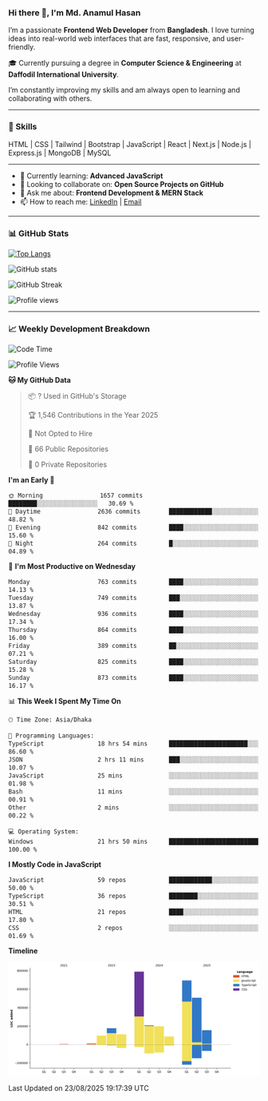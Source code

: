 ### Hi there 👋, I'm Md. Anamul Hasan

I’m a passionate **Frontend Web Developer** from **Bangladesh**. I love turning ideas into real-world web interfaces that are fast, responsive, and user-friendly.

🎓 Currently pursuing a degree in **Computer Science & Engineering** at **Daffodil International University**.

I’m constantly improving my skills and am always open to learning and collaborating with others.

---

### 🚀 Skills
HTML | CSS | Tailwind | Bootstrap | JavaScript | React | Next.js | Node.js | Express.js | MongoDB | MySQL 

---

- 🌱 Currently learning: **Advanced JavaScript**
- 👯 Looking to collaborate on: **Open Source Projects on GitHub**
- 💬 Ask me about: **Frontend Development & MERN Stack**
- 📫 How to reach me: [LinkedIn](https://www.linkedin.com/in/mdanamulhasan201) | [Email](mailto:anamulhasan3625@gmail.com)

---

### 📊 GitHub Stats

[![Top Langs](https://github-readme-stats.vercel.app/api/top-langs/?username=mdanamulhasan201&layout=compact)](https://github.com/anuraghazra/github-readme-stats)

![GitHub stats](https://github-readme-stats.vercel.app/api?username=mdanamulhasan201&show_icons=true&count_private=true&theme=tokyonight)

![GitHub Streak](https://streak-stats.demolab.com?user=mdanamulhasan201&theme=tokyonight)

![Profile views](https://gpvc.arturio.dev/mdanamulhasan201)

---

### 📈 Weekly Development Breakdown

<!--START_SECTION:waka-->
![Code Time](http://img.shields.io/badge/Code%20Time-586%20hrs%206%20mins-blue)

![Profile Views](http://img.shields.io/badge/Profile%20Views-1-blue)

**🐱 My GitHub Data** 

> 📦 ? Used in GitHub's Storage 
 > 
> 🏆 1,546 Contributions in the Year 2025
 > 
> 🚫 Not Opted to Hire
 > 
> 📜 66 Public Repositories 
 > 
> 🔑 0 Private Repositories 
 > 
**I'm an Early 🐤** 

```text
🌞 Morning                1657 commits        ████████░░░░░░░░░░░░░░░░░   30.69 % 
🌆 Daytime                2636 commits        ████████████░░░░░░░░░░░░░   48.82 % 
🌃 Evening                842 commits         ████░░░░░░░░░░░░░░░░░░░░░   15.60 % 
🌙 Night                  264 commits         █░░░░░░░░░░░░░░░░░░░░░░░░   04.89 % 
```
📅 **I'm Most Productive on Wednesday** 

```text
Monday                   763 commits         ████░░░░░░░░░░░░░░░░░░░░░   14.13 % 
Tuesday                  749 commits         ███░░░░░░░░░░░░░░░░░░░░░░   13.87 % 
Wednesday                936 commits         ████░░░░░░░░░░░░░░░░░░░░░   17.34 % 
Thursday                 864 commits         ████░░░░░░░░░░░░░░░░░░░░░   16.00 % 
Friday                   389 commits         ██░░░░░░░░░░░░░░░░░░░░░░░   07.21 % 
Saturday                 825 commits         ████░░░░░░░░░░░░░░░░░░░░░   15.28 % 
Sunday                   873 commits         ████░░░░░░░░░░░░░░░░░░░░░   16.17 % 
```


📊 **This Week I Spent My Time On** 

```text
🕑︎ Time Zone: Asia/Dhaka

💬 Programming Languages: 
TypeScript               18 hrs 54 mins      ██████████████████████░░░   86.60 % 
JSON                     2 hrs 11 mins       ███░░░░░░░░░░░░░░░░░░░░░░   10.07 % 
JavaScript               25 mins             ░░░░░░░░░░░░░░░░░░░░░░░░░   01.98 % 
Bash                     11 mins             ░░░░░░░░░░░░░░░░░░░░░░░░░   00.91 % 
Other                    2 mins              ░░░░░░░░░░░░░░░░░░░░░░░░░   00.22 % 

💻 Operating System: 
Windows                  21 hrs 50 mins      █████████████████████████   100.00 % 
```

**I Mostly Code in JavaScript** 

```text
JavaScript               59 repos            ████████████░░░░░░░░░░░░░   50.00 % 
TypeScript               36 repos            ████████░░░░░░░░░░░░░░░░░   30.51 % 
HTML                     21 repos            ████░░░░░░░░░░░░░░░░░░░░░   17.80 % 
CSS                      2 repos             ░░░░░░░░░░░░░░░░░░░░░░░░░   01.69 % 
```



**Timeline**

![Lines of Code chart](https://raw.githubusercontent.com/mdanamulhasan201/mdanamulhasan201/main/assets/bar_graph.png)


 Last Updated on 23/08/2025 19:17:39 UTC
<!--END_SECTION:waka-->
